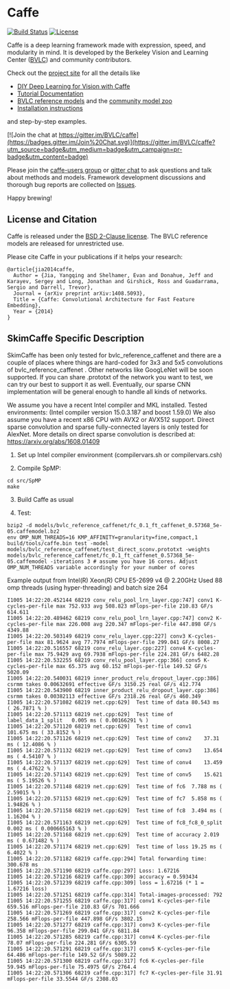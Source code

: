 # Caffe

[![Build Status](https://travis-ci.org/BVLC/caffe.svg?branch=master)](https://travis-ci.org/BVLC/caffe)
[![License](https://img.shields.io/badge/license-BSD-blue.svg)](LICENSE)

Caffe is a deep learning framework made with expression, speed, and modularity in mind.
It is developed by the Berkeley Vision and Learning Center ([BVLC](http://bvlc.eecs.berkeley.edu)) and community contributors.

Check out the [project site](http://caffe.berkeleyvision.org) for all the details like

- [DIY Deep Learning for Vision with Caffe](https://docs.google.com/presentation/d/1UeKXVgRvvxg9OUdh_UiC5G71UMscNPlvArsWER41PsU/edit#slide=id.p)
- [Tutorial Documentation](http://caffe.berkeleyvision.org/tutorial/)
- [BVLC reference models](http://caffe.berkeleyvision.org/model_zoo.html) and the [community model zoo](https://github.com/BVLC/caffe/wiki/Model-Zoo)
- [Installation instructions](http://caffe.berkeleyvision.org/installation.html)

and step-by-step examples.

[![Join the chat at https://gitter.im/BVLC/caffe](https://badges.gitter.im/Join%20Chat.svg)](https://gitter.im/BVLC/caffe?utm_source=badge&utm_medium=badge&utm_campaign=pr-badge&utm_content=badge)

Please join the [caffe-users group](https://groups.google.com/forum/#!forum/caffe-users) or [gitter chat](https://gitter.im/BVLC/caffe) to ask questions and talk about methods and models.
Framework development discussions and thorough bug reports are collected on [Issues](https://github.com/BVLC/caffe/issues).

Happy brewing!

## License and Citation

Caffe is released under the [BSD 2-Clause license](https://github.com/BVLC/caffe/blob/master/LICENSE).
The BVLC reference models are released for unrestricted use.

Please cite Caffe in your publications if it helps your research:

    @article{jia2014caffe,
      Author = {Jia, Yangqing and Shelhamer, Evan and Donahue, Jeff and Karayev, Sergey and Long, Jonathan and Girshick, Ross and Guadarrama, Sergio and Darrell, Trevor},
      Journal = {arXiv preprint arXiv:1408.5093},
      Title = {Caffe: Convolutional Architecture for Fast Feature Embedding},
      Year = {2014}
    }

## SkimCaffe Specific Description

SkimCaffe has been only tested for bvlc_reference_caffenet and there are a
couple of places where things are hard-coded for 3x3 and 5x5 convolutions
of bvlc_reference_caffenet .
Other networks like GoogLeNet will be soon supported.
If you can share .prototxt of the network you want to test, we can try our best
to support it as well.
Eventually, our sparse CNN implementation will be general enough to handle all
kinds of networks.

We assume you have a recent Intel compiler and MKL installed.
Tested environments: (Intel compiler version 15.0.3.187 and boost 1.59.0)
We also assume you have a recent x86 CPU with AVX2 or AVX512 support.
Direct sparse convolution and sparse fully-connected layers is only tested for AlexNet.
More details on direct sparse convolution is described at: https://arxiv.org/abs/1608.01409

1) Set up Intel compiler environment (compilervars.sh or compilervars.csh)

2) Compile SpMP:

```
cd src/SpMP
make
```

3) Build Caffe as usual

4) Test:

```
bzip2 -d models/bvlc_reference_caffenet/fc_0.1_ft_caffenet_0.57368_5e-05.caffemodel.bz2
env OMP_NUM_THREADS=16 KMP_AFFINITY=granularity=fine,compact,1 build/tools/caffe.bin test -model models/bvlc_reference_caffenet/test_direct_sconv.prototxt -weights models/bvlc_reference_caffenet/fc_0.1_ft_caffenet_0.57368_5e-05.caffemodel -iterations 3 # assume you have 16 cores. Adjust OMP_NUM_THREADS variable accordingly for your number of cores
```

Example output from Intel(R) Xeon(R) CPU E5-2699 v4 @ 2.20GHz
Used 88 omp threads (using hyper-threading) and batch size 264

```
I1005 14:22:20.452144 68219 conv_relu_pool_lrn_layer.cpp:747] conv1 K-cycles-per-file max 752.933 avg 508.823 mFlops-per-file 210.83 GF/s 614.611
I1005 14:22:20.489462 68219 conv_relu_pool_lrn_layer.cpp:747] conv2 K-cycles-per-file max 226.008 avg 220.347 mFlops-per-file 447.898 GF/s 4349.88
I1005 14:22:20.503149 68219 conv_relu_layer.cpp:227] conv3 K-cycles-per-file max 81.9624 avg 77.7974 mFlops-per-file 299.041 GF/s 8008.27
I1005 14:22:20.516557 68219 conv_relu_layer.cpp:227] conv4 K-cycles-per-file max 75.9429 avg 69.7938 mFlops-per-file 224.281 GF/s 6482.28
I1005 14:22:20.532255 68219 conv_relu_pool_layer.cpp:366] conv5 K-cycles-per-file max 65.375 avg 60.152 mFlops-per-file 149.52 GF/s 5020.09
I1005 14:22:20.540031 68219 inner_product_relu_dropout_layer.cpp:386] csrmm takes 0.00632691 effective GF/s 3150.25 real GF/s 412.774
I1005 14:22:20.543900 68219 inner_product_relu_dropout_layer.cpp:386] csrmm takes 0.00382113 effective GF/s 2318.26 real GF/s 460.349
I1005 14:22:20.571082 68219 net.cpp:629]  Test time of data	80.543 ms ( 26.7871 % )
I1005 14:22:20.571113 68219 net.cpp:629]  Test time of label_data_1_split	0.005 ms ( 0.00166291 % )
I1005 14:22:20.571120 68219 net.cpp:629]  Test time of conv1	101.675 ms ( 33.8152 % )
I1005 14:22:20.571126 68219 net.cpp:629]  Test time of conv2	37.31 ms ( 12.4086 % )
I1005 14:22:20.571132 68219 net.cpp:629]  Test time of conv3	13.654 ms ( 4.54107 % )
I1005 14:22:20.571137 68219 net.cpp:629]  Test time of conv4	13.459 ms ( 4.47622 % )
I1005 14:22:20.571143 68219 net.cpp:629]  Test time of conv5	15.621 ms ( 5.19526 % )
I1005 14:22:20.571148 68219 net.cpp:629]  Test time of fc6	7.788 ms ( 2.59015 % )
I1005 14:22:20.571153 68219 net.cpp:629]  Test time of fc7	5.858 ms ( 1.94826 % )
I1005 14:22:20.571158 68219 net.cpp:629]  Test time of fc8	3.494 ms ( 1.16204 % )
I1005 14:22:20.571163 68219 net.cpp:629]  Test time of fc8_fc8_0_split	0.002 ms ( 0.000665163 % )
I1005 14:22:20.571168 68219 net.cpp:629]  Test time of accuracy	2.019 ms ( 0.671482 % )
I1005 14:22:20.571174 68219 net.cpp:629]  Test time of loss	19.25 ms ( 6.4022 % )
I1005 14:22:20.571182 68219 caffe.cpp:294] Total forwarding time: 300.678 ms
I1005 14:22:20.571190 68219 caffe.cpp:297] Loss: 1.67216
I1005 14:22:20.571216 68219 caffe.cpp:309] accuracy = 0.593434
I1005 14:22:20.571239 68219 caffe.cpp:309] loss = 1.67216 (* 1 = 1.67216 loss)
I1005 14:22:20.571251 68219 caffe.cpp:314] Total-images-processed: 792
I1005 14:22:20.571255 68219 caffe.cpp:317] conv1 K-cycles-per-file 659.516 mFlops-per-file 210.83 GF/s 701.666
I1005 14:22:20.571269 68219 caffe.cpp:317] conv2 K-cycles-per-file 258.566 mFlops-per-file 447.898 GF/s 3802.15
I1005 14:22:20.571277 68219 caffe.cpp:317] conv3 K-cycles-per-file 96.358 mFlops-per-file 299.041 GF/s 6811.84
I1005 14:22:20.571285 68219 caffe.cpp:317] conv4 K-cycles-per-file 78.07 mFlops-per-file 224.281 GF/s 6305.59
I1005 14:22:20.571291 68219 caffe.cpp:317] conv5 K-cycles-per-file 64.486 mFlops-per-file 149.52 GF/s 5089.22
I1005 14:22:20.571300 68219 caffe.cpp:317] fc6 K-cycles-per-file 59.945 mFlops-per-file 75.4975 GF/s 2764.4
I1005 14:22:20.571306 68219 caffe.cpp:317] fc7 K-cycles-per-file 31.91 mFlops-per-file 33.5544 GF/s 2308.03
```

